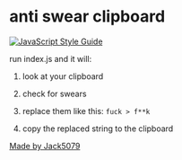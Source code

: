 # anti swear clipboard
[![JavaScript Style Guide](https://cdn.rawgit.com/standard/standard/master/badge.svg)](https://github.com/standard/standard)

run index.js and it will:

1. look at your clipboard

2. check for swears

3. replace them like this: `fuck > f**k`

4. copy the replaced string to the clipboard

[Made by Jack5079](https://jack5079.github.io)
